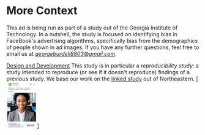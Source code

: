 # More Context
This ad is being run as part of a study out of the Georgia Institute of Technology. In a nutshell, the study is focused on identifying bias in FaceBook's advertising algorithms, specifically bias from the demographics of people shown in ad images. If you have any further questions, feel free to email us at *georgeburdell8803@gmail.com*.

[Design and Development](https://github.com/gt-study/gt-study.github.io/blob/main/ad.png)
This study is in particular a *reproducibility study*: a study intended to reproduce (or see if it doesn't reproduce) findings of a previous study. We base our work on the [linked study](https://website-name.com) out of Northeastern.
[<img src='https://github.com/gt-study/gt-study.github.io/blob/main/ad.png' height='120'>]
